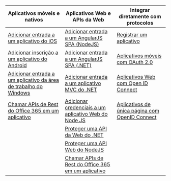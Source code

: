 | Aplicativos móveis e nativos | Aplicativos Web e APIs da Web | Integrar diretamente com protocolos |
| ----------------------- | ------------------------------- | --------------------- |
| [Adicionar entrada a um aplicativo do iOS](active-directory-v2-devquickstarts-ios.md) | [Adicionar entrada a um AngularJS SPA (NodeJS)](active-directory-v2-devquickstarts-angular-node.md) | [Registrar um aplicativo](active-directory-v2-app-registration.md) |
| [Adicionar inscrição a um aplicativo do Android](active-directory-v2-devquickstarts-android.md) | [Adicionar entrada a um AngularJS SPA (.NET)](active-directory-v2-devquickstarts-angular-dotnet.md) | [Aplicativos móveis com OAuth 2.0](active-directory-v2-protocols-oauth-code.md) |
| [Adicionar entrada a um aplicativo da área de trabalho do Windows](active-directory-v2-devquickstarts-wpf.md) | [Adicionar entrada a um aplicativo MVC do .NET](active-directory-v2-devquickstarts-dotnet-web.md) | [Aplicativos Web com Open ID Connect](active-directory-v2-protocols-oidc.md) |
| [Chamar APIs de Rest do Office 365 em um aplicativo](https://msdn.microsoft.com/office/office365/howto/authenticate-Office-365-APIs-using-v2) | [Adicionar credenciais a um aplicativo Web do Node JS](active-directory-v2-devquickstarts-node-web.md) | [Aplicativos de única página com OpenID Connect](active-directory-v2-protocols-implicit.md)
| | [Proteger uma API da Web do .NET](active-directory-v2-devquickstarts-dotnet-api.md) | |
| | [Proteger uma API Web do NodeJS](active-directory-v2-devquickstarts-node-api.md) |
| | [Chamar APIs de Rest do Office 365 em um aplicativo](https://msdn.microsoft.com/office/office365/howto/authenticate-Office-365-APIs-using-v2) |

<!---HONumber=AcomDC_0706_2016-->